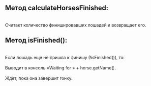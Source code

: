 <h2>Метод calculateHorsesFinished:</h2>
<br>Считает количество финишировавших лошадей и возвращает его.</br> 

<h2>Метод isFinished():</h2>

<br>Если лошадь еще не пришла к финишу (!isFinished()), то:</br>
<br>Выводит в консоль «Waiting for » + horse.getName().</br>
<br>Ждет, пока она завершит гонку.</br>

